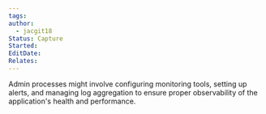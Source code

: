 ```yaml
---
tags: 
author:
  - jacgit18
Status: Capture
Started: 
EditDate: 
Relates:
---
```

Admin processes might involve configuring monitoring tools, setting up alerts, and managing log aggregation to ensure proper observability of the application's health and performance.
    
